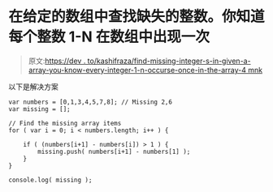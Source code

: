 # 在给定的数组中查找缺失的整数。你知道每个整数 1-N 在数组中出现一次

> 原文:[https://dev . to/kashifraza/find-missing-integer-s-in-given-a-array-you-know-every-integer-1-n-occurse-once-in-the-array-4 mnk](https://dev.to/kashifraza/find-missing-integer-s-in-given-an-array-you-know-that-every-integer-1-n-appears-once-in-the-array-4mnk)

以下是解决方案

```
var numbers = [0,1,3,4,5,7,8]; // Missing 2,6
var missing = [];

// Find the missing array items
for ( var i = 0; i < numbers.length; i++ ) {

    if ( (numbers[i+1] - numbers[i]) > 1 ) {
        missing.push( numbers[i+1] - numbers[1] );   
    }
}

console.log( missing );

```